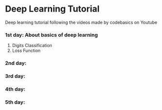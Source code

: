 # Deep Learning Tutorial
Deep learning tutorial following the videos made by codebasics on Youtube

### 1st day: About basics of deep learning
1. Digits Classification
2. Loss Function

### 2nd day: 

### 3rd day: 

### 4th day: 

### 5th day: 
